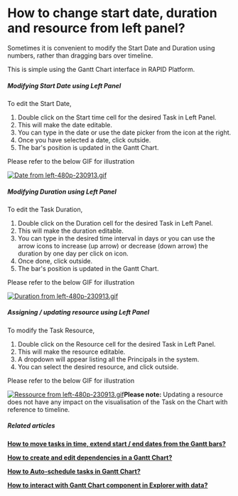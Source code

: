 # How to change start date, duration and resource from left panel?

Sometimes it is convenient to modify the Start Date and Duration using numbers, rather than dragging bars over timeline.

This is simple using the Gantt Chart interface in RAPID Platform.

##### **Modifying Start Date using Left Panel**

To edit the Start Date,

1. Double click on the Start time cell for the desired Task in Left Panel.
2. This will make the date editable.
3. You can type in the date or use the date picker from the icon at the right.
4. Once you have selected a date, click outside.
5. The bar's position is updated in the Gantt Chart.

Please refer to the below GIF for illustration

[![Date from left-480p-230913.gif](https://docs.rapidplatform.com/uploads/images/gallery/2023-09/JPp7ggPReJeTDzjX-date-from-left-480p-230913.gif)](https://docs.rapidplatform.com/uploads/images/gallery/2023-09/JPp7ggPReJeTDzjX-date-from-left-480p-230913.gif)

##### **Modifying Duration using Left Panel**

To edit the Task Duration,

1. Double click on the Duration cell for the desired Task in Left Panel.
2. This will make the duration editable.
3. You can type in the desired time interval in days or you can use the arrow icons to increase (up arrow) or decrease (down arrow) the duration by one day per click on icon.
4. Once done, click outside.
5. The bar's position is updated in the Gantt Chart.

Please refer to the below GIF for illustration

[![Duration from left-480p-230913.gif](https://docs.rapidplatform.com/uploads/images/gallery/2023-09/CbwPbWARtnMIKrtm-duration-from-left-480p-230913.gif)](https://docs.rapidplatform.com/uploads/images/gallery/2023-09/CbwPbWARtnMIKrtm-duration-from-left-480p-230913.gif)

##### **Assigning / updating resource using Left Panel**

To modify the Task Resource,

1. Double click on the Resource cell for the desired Task in Left Panel.
2. This will make the resource editable.
3. A dropdown will appear listing all the Principals in the system.
4. You can select the desired resource, and click outside.

Please refer to the below GIF for illustration

[![Ressource from left-480p-230913.gif](https://docs.rapidplatform.com/uploads/images/gallery/2023-09/ROZiNn7huwyZamfg-ressource-from-left-480p-230913.gif)](https://docs.rapidplatform.com/uploads/images/gallery/2023-09/ROZiNn7huwyZamfg-ressource-from-left-480p-230913.gif)**Please note:** Updating a resource does not have any impact on the visualisation of the Task on the Chart with reference to timeline.

##### **Related articles**

**[How to move tasks in time, extend start / end dates from the Gantt bars?](https://docs.rapidplatform.com/books/experiences-oxn/page/how-to-move-tasks-in-time-extend-start-end-dates-from-the-gantt-bars "How to move tasks in time, extend start / end dates from the Gantt bars?")**

**[How to create and edit dependencies in a Gantt Chart?](https://docs.rapidplatform.com/books/experiences-oxn/page/how-to-create-and-edit-dependencies-in-a-gantt-chart "How to create and edit dependencies in a Gantt Chart?")**

**[How to Auto-schedule tasks in Gantt Chart?](https://docs.rapidplatform.com/books/experiences-oxn/page/how-to-auto-schedule-tasks-in-gantt-chart "How to Auto-schedule tasks in Gantt Chart?")**

**[How to interact with Gantt Chart component in Explorer with data?](https://docs.rapidplatform.com/books/experiences-oxn/page/how-to-interact-with-a-gantt-chart "How to interact with a Gantt Chart?")**